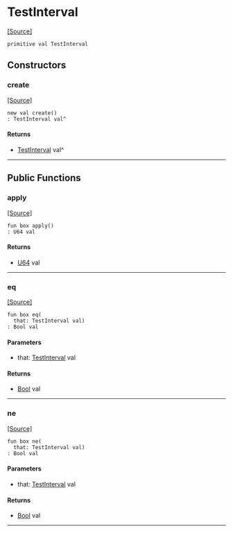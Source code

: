 # TestInterval
<span class="source-link">[[Source]](src/mqtt-primitives/commands.md#L-0-40)</span>
```pony
primitive val TestInterval
```

## Constructors

### create
<span class="source-link">[[Source]](src/mqtt-primitives/commands.md#L-0-40)</span>


```pony
new val create()
: TestInterval val^
```

#### Returns

* [TestInterval](mqtt-primitives-TestInterval.md) val^

---

## Public Functions

### apply
<span class="source-link">[[Source]](src/mqtt-primitives/commands.md#L-0-40)</span>


```pony
fun box apply()
: U64 val
```

#### Returns

* [U64](builtin-U64.md) val

---

### eq
<span class="source-link">[[Source]](src/mqtt-primitives/commands.md#L-0-40)</span>


```pony
fun box eq(
  that: TestInterval val)
: Bool val
```
#### Parameters

*   that: [TestInterval](mqtt-primitives-TestInterval.md) val

#### Returns

* [Bool](builtin-Bool.md) val

---

### ne
<span class="source-link">[[Source]](src/mqtt-primitives/commands.md#L-0-40)</span>


```pony
fun box ne(
  that: TestInterval val)
: Bool val
```
#### Parameters

*   that: [TestInterval](mqtt-primitives-TestInterval.md) val

#### Returns

* [Bool](builtin-Bool.md) val

---

